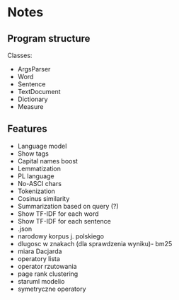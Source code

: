 # Notes

## Program structure

Classes:

- ArgsParser
- Word
- Sentence
- TextDocument
- Dictionary
- Measure

## Features

- Language model
- Show tags
- Capital names boost
- Lemmatization
- PL language
- No-ASCI chars
- Tokenization
- Cosinus similarity
- Summarization based on query (?)
- Show TF-IDF for each word
- Show TF-IDF for each sentence
- .json
- narodowy korpus j. polskiego
- dlugosc w znakach (dla sprawdzenia wyniku)- bm25
- miara Dacjarda
- operatory lista
- operator rzutowania
- page rank clustering
- staruml modelio
- symetryczne operatory
